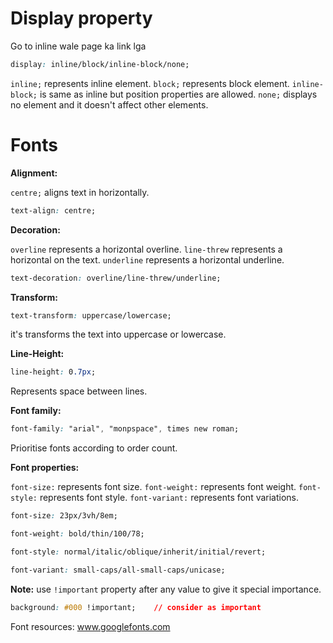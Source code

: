 # Display property

Go to inline wale page ka link lga

```css
display: inline/block/inline-block/none;
```

`inline;` represents inline element.
`block;` represents block element.
`inline-block;` is same as inline but position properties are allowed.
`none;` displays no element and it doesn't affect other elements.

# Fonts

**Alignment:**

`centre;` aligns text in horizontally.

```css
text-align: centre;
```

**Decoration:**

`overline` represents a horizontal overline.
`line-threw` represents a horizontal on the text.
`underline` represents a horizontal underline.

```css
text-decoration: overline/line-threw/underline;
```

**Transform:**

```css
text-transform: uppercase/lowercase;
```

it's transforms the text into uppercase or lowercase.

**Line-Height:**

```css
line-height: 0.7px;
``` 

Represents space between lines.

**Font family:**

```css
font-family: "arial", "monpspace", times new roman;
```

Prioritise fonts according to order count.

**Font properties:**

`font-size:` represents font size.
`font-weight:` represents font weight.
`font-style:` represents font style.
`font-variant:` represents font variations.

```css
font-size: 23px/3vh/8em;

font-weight: bold/thin/100/78;

font-style: normal/italic/oblique/inherit/initial/revert;

font-variant: small-caps/all-small-caps/unicase;
```

**Note:** use `!important` property after any value to give it special importance.

```css
background: #000 !important;    // consider as important
```

Font resources: www.googlefonts.com